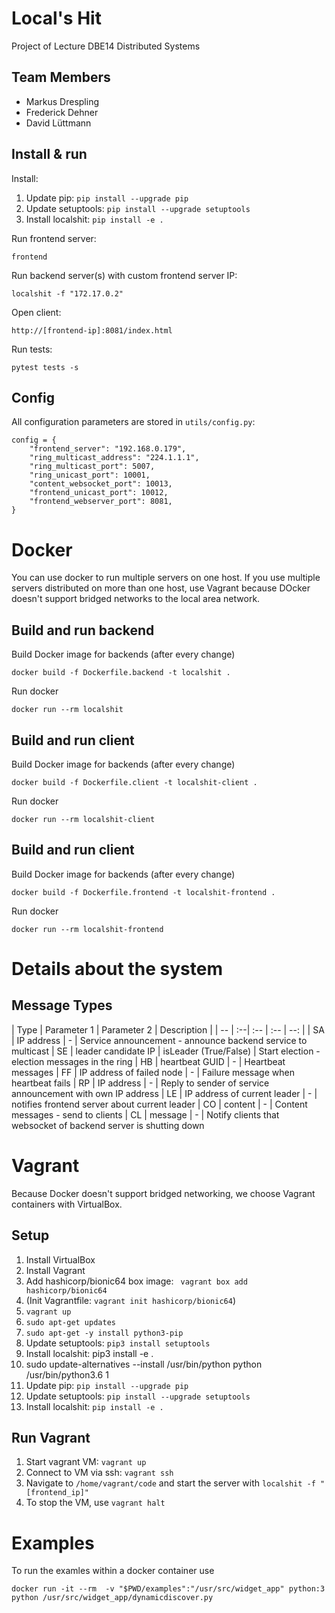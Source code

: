 # Local's Hit

Project of Lecture DBE14 Distributed Systems

## Team Members

- Markus Drespling
- Frederick Dehner
- David Lüttmann

## Install & run
Install:

1. Update pip: ```pip install --upgrade pip```
2. Update setuptools: ```pip install --upgrade setuptools```
3. Install localshit: ```pip install -e .```


Run frontend server:
```
frontend
```

Run backend server(s) with custom frontend server IP:
```
localshit -f "172.17.0.2"
```

Open client:
```
http://[frontend-ip]:8081/index.html
```

Run tests:
```
pytest tests -s
```

## Config
All configuration parameters are stored in `utils/config.py`:
```
config = {
    "frontend_server": "192.168.0.179",
    "ring_multicast_address": "224.1.1.1",
    "ring_multicast_port": 5007,
    "ring_unicast_port": 10001,
    "content_websocket_port": 10013,
    "frontend_unicast_port": 10012,
    "frontend_webserver_port": 8081,
}
```

# Docker

You can use docker to run multiple servers on one host. If you use multiple servers distributed on more than one host, use Vagrant because DOcker doesn't support bridged networks to the local area network.

## Build and run backend

Build Docker image for backends (after every change)

```
docker build -f Dockerfile.backend -t localshit .
```

Run docker

```
docker run --rm localshit
```

## Build and run client

Build Docker image for backends (after every change)

```
docker build -f Dockerfile.client -t localshit-client .
```

Run docker

```
docker run --rm localshit-client
```

## Build and run client

Build Docker image for backends (after every change)

```
docker build -f Dockerfile.frontend -t localshit-frontend .
```

Run docker

```
docker run --rm localshit-frontend
```

# Details about the system

## Message Types

| Type   | Parameter 1   | Parameter 2   | Description   |
| -- | :--| :-- | :-- | --: |
| SA | IP address | - | Service announcement - announce backend service to multicast
| SE | leader candidate IP | isLeader (True/False) | Start election - election messages in the ring
| HB | heartbeat GUID | - | Heartbeat messages
| FF | IP address of failed node | - | Failure message when heartbeat fails 
| RP | IP address | - | Reply to sender of service announcement with own IP address
| LE | IP address of current leader | - | notifies frontend server about current leader
| CO | content | - | Content messages - send to clients
| CL | message | - | Notify clients that websocket of backend server is shutting down

# Vagrant

Because Docker doesn't support bridged networking, we choose Vagrant containers with VirtualBox.

## Setup

1. Install VirtualBox
2. Install Vagrant
3. Add hashicorp/bionic64 box image: ``` vagrant box add hashicorp/bionic64```
4. (Init Vagrantfile: ```vagrant init hashicorp/bionic64```)
5. ```vagrant up```
6. ```sudo apt-get updates```
7. ```sudo apt-get -y install python3-pip```
8. Update setuptools: ```pip3 install setuptools```
9. Install localshit: pip3 install -e .
10. sudo update-alternatives --install /usr/bin/python python /usr/bin/python3.6 1
11. Update pip: ```pip install --upgrade pip```
12. Update setuptools: ```pip install --upgrade setuptools```
13. Install localshit: ```pip install -e .```

## Run Vagrant


1. Start vagrant VM: ```vagrant up```
2. Connect to VM via ssh: ```vagrant ssh```
3. Navigate to ```/home/vagrant/code``` and start the server with ```localshit -f "[frontend_ip]"```
4. To stop the VM, use ```vagrant halt```

# Examples
To run the examles within a docker container use

```
docker run -it --rm  -v "$PWD/examples":"/usr/src/widget_app" python:3 python /usr/src/widget_app/dynamicdiscover.py
```